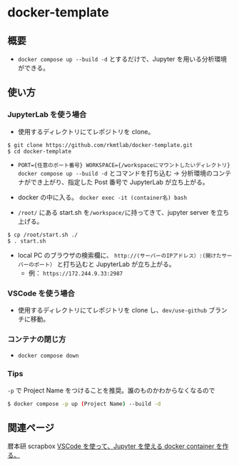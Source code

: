 # docker-template

## 概要

- `docker compose up --build -d` とするだけで、Jupyter を用いる分析環境ができる。

## 使い方

### JupyterLab を使う場合

- 使用するディレクトリにてレポジトリを clone。

```
$ git clone https://github.com/rkmtlab/docker-template.git
$ cd docker-template
```

- `PORT={任意のポート番号} WORKSPACE={/workspaceにマウントしたいディレクトリ} docker compose up --build -d` とコマンドを打ち込む -> 分析環境のコンテナができ上がり、指定した Post 番号で JupyterLab が立ち上がる。

- docker の中に入る。 `docker exec -it (container名) bash`
- `/root/` にある start.sh を`/workspace/`に持ってきて、jupyter server を立ち上げる。

```
$ cp /root/start.sh ./
$ . start.sh
```

- local PC のブラウザの検索欄に、 `http://(サーバーのIPアドレス）:(開けたサーバーのポート）` と打ち込むと JupyterLab が立ち上がる。
  - 例： `https://172.244.9.33:2987`

### VSCode を使う場合

- 使用するディレクトリにてレポジトリを clone し、`dev/use-github` ブランチに移動。

### コンテナの閉じ方

- `docker compose down`

### Tips

`-p` で Project Name をつけることを推奨。誰のものかわからなくなるので

```bash
$ docker compose -p up (Project Name) --build -d
```

## 関連ページ

暦本研 scrapbox
[VSCode を使って、Jupyter を使える docker container を作る。](https://scrapbox.io/rkmtlab/VSCode_%E3%82%92%E4%BD%BF%E3%81%A3%E3%81%A6%E3%80%81Jupyter_%E3%82%92%E4%BD%BF%E3%81%88%E3%82%8B_docker_container_%E3%82%92%E4%BD%9C%E3%82%8B%E3%80%82)
